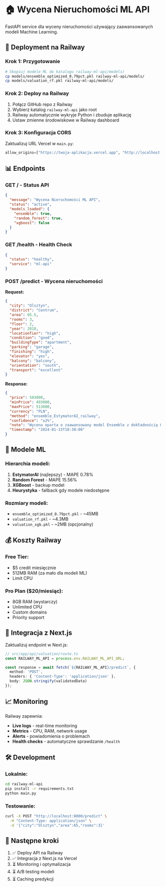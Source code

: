 # 🏠 Wycena Nieruchomości ML API

FastAPI service dla wyceny nieruchomości używający zaawansowanych modeli Machine Learning.

## 🚀 **Deployment na Railway**

### **Krok 1: Przygotowanie**
```bash
# Skopiuj modele ML do katalogu railway-ml-api/models/
cp models/ensemble_optimized_0.79pct.pkl railway-ml-api/models/
cp models/valuation_rf.pkl railway-ml-api/models/
```

### **Krok 2: Deploy na Railway**
1. Połącz GitHub repo z Railway
2. Wybierz katalog `railway-ml-api` jako root
3. Railway automatycznie wykryje Python i zbuduje aplikację
4. Ustaw zmienne środowiskowe w Railway dashboard

### **Krok 3: Konfiguracja CORS**
Zaktualizuj URL Vercel w `main.py`:
```python
allow_origins=["https://twoja-aplikacja.vercel.app", "http://localhost:3000"]
```

## 📊 **Endpoints**

### **GET /** - Status API
```json
{
  "message": "Wycena Nieruchomości ML API",
  "status": "active",
  "models_loaded": {
    "ensemble": true,
    "random_forest": true,
    "xgboost": false
  }
}
```

### **GET /health** - Health Check
```json
{
  "status": "healthy",
  "service": "ml-api"
}
```

### **POST /predict** - Wycena nieruchomości
**Request:**
```json
{
  "city": "Olsztyn",
  "district": "Centrum",
  "area": 65.5,
  "rooms": 3,
  "floor": 2,
  "year": 2010,
  "locationTier": "high",
  "condition": "good",
  "buildingType": "apartment",
  "parking": "garage",
  "finishing": "high",
  "elevator": "yes",
  "balcony": "balcony",
  "orientation": "south",
  "transport": "excellent"
}
```

**Response:**
```json
{
  "price": 503000,
  "minPrice": 493000,
  "maxPrice": 513000,
  "currency": "PLN",
  "method": "ensemble_EstymatorAI_railway",
  "confidence": "±2%",
  "note": "Wycena oparta o zaawansowany model Ensemble z dokładnością 0.78% MAPE",
  "timestamp": "2024-01-15T10:30:00"
}
```

## 🔧 **Modele ML**

### **Hierarchia modeli:**
1. **EstymatorAI** (najlepszy) - MAPE 0.78%
2. **Random Forest** - MAPE 15.56% 
3. **XGBoost** - backup model
4. **Heurystyka** - fallback gdy modele niedostępne

### **Rozmiary modeli:**
- `ensemble_optimized_0.79pct.pkl` - ~45MB
- `valuation_rf.pkl` - ~4.3MB
- `valuation_xgb.pkl` - ~2MB (opcjonalny)

## 💰 **Koszty Railway**

### **Free Tier:**
- $5 credit miesięcznie
- 512MB RAM (za mało dla modeli ML)
- Limit CPU

### **Pro Plan ($20/miesiąc):**
- 8GB RAM (wystarczy)
- Unlimited CPU
- Custom domains
- Priority support

## 🔗 **Integracja z Next.js**

Zaktualizuj endpoint w Next.js:
```typescript
// src/app/api/valuation/route.ts
const RAILWAY_ML_API = process.env.RAILWAY_ML_API_URL;

const response = await fetch(`${RAILWAY_ML_API}/predict`, {
  method: 'POST',
  headers: { 'Content-Type': 'application/json' },
  body: JSON.stringify(validatedData)
});
```

## 📈 **Monitoring**

Railway zapewnia:
- **Live logs** - real-time monitoring
- **Metrics** - CPU, RAM, network usage  
- **Alerts** - powiadomienia o problemach
- **Health checks** - automatyczne sprawdzanie `/health`

## 🛠️ **Development**

### **Lokalnie:**
```bash
cd railway-ml-api
pip install -r requirements.txt
python main.py
```

### **Testowanie:**
```bash
curl -X POST "http://localhost:8000/predict" \
  -H "Content-Type: application/json" \
  -d '{"city":"Olsztyn","area":65,"rooms":3}'
```

## 🎯 **Następne kroki**

1. ✅ Deploy API na Railway
2. ✅ Integracja z Next.js na Vercel  
3. ⏳ Monitoring i optymalizacja
4. ⏳ A/B testing modeli
5. ⏳ Caching predykcji 